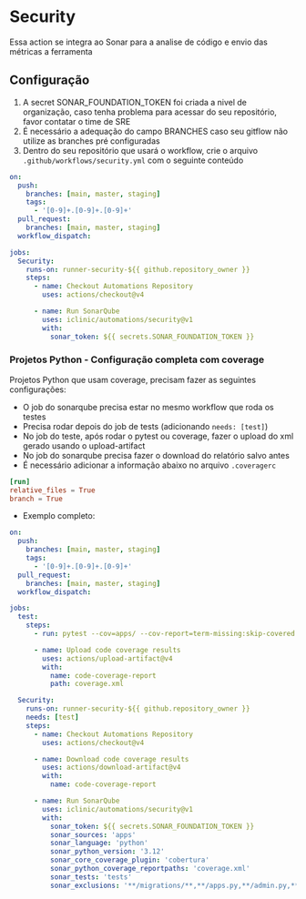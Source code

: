 # Security

Essa action se integra ao Sonar para a analise de código e envio das métricas a ferramenta

## Configuração

1. A secret SONAR_FOUNDATION_TOKEN foi criada a nivel de organização, caso tenha problema para acessar do seu repositório, favor contatar o time de SRE
2. É necessário a adequação do campo BRANCHES caso seu gitflow não utilize as branches pré configuradas
3. Dentro do seu repositório que usará o workflow, crie o arquivo `.github/workflows/security.yml` com o seguinte conteúdo

```yml
on:
  push:
    branches: [main, master, staging]
    tags:
      - '[0-9]+.[0-9]+.[0-9]+'
  pull_request:
    branches: [main, master, staging]
  workflow_dispatch:

jobs:
  Security:
    runs-on: runner-security-${{ github.repository_owner }}
    steps:
      - name: Checkout Automations Repository
        uses: actions/checkout@v4

      - name: Run SonarQube
        uses: iclinic/automations/security@v1
        with:
          sonar_token: ${{ secrets.SONAR_FOUNDATION_TOKEN }}

```

### Projetos Python - Configuração completa com coverage

Projetos Python que usam coverage, precisam fazer as seguintes configurações:

- O job do sonarqube precisa estar no mesmo workflow que roda os testes
- Precisa rodar depois do job de tests (adicionando `needs: [test]`)
- No job do teste, após rodar o pytest ou coverage, fazer o upload do xml gerado usando o upload-artifact
- No job do sonarqube precisa fazer o download do relatório salvo antes
- É necessário adicionar a informação abaixo no arquivo `.coveragerc`

```conf
[run]
relative_files = True
branch = True
```

- Exemplo completo:

```yml
on:
  push:
    branches: [main, master, staging]
    tags:
      - '[0-9]+.[0-9]+.[0-9]+'
  pull_request:
    branches: [main, master, staging]
  workflow_dispatch:

jobs:
  test:
    steps:
      - run: pytest --cov=apps/ --cov-report=term-missing:skip-covered --cov-report=xml --cov-config=.coveragerc

      - name: Upload code coverage results
        uses: actions/upload-artifact@v4
        with:
          name: code-coverage-report
          path: coverage.xml

  Security:
    runs-on: runner-security-${{ github.repository_owner }}
    needs: [test]
    steps:
      - name: Checkout Automations Repository
        uses: actions/checkout@v4

      - name: Download code coverage results
        uses: actions/download-artifact@v4
        with:
          name: code-coverage-report

      - name: Run SonarQube
        uses: iclinic/automations/security@v1
        with:
          sonar_token: ${{ secrets.SONAR_FOUNDATION_TOKEN }}
          sonar_sources: 'apps'
          sonar_language: 'python'
          sonar_python_version: '3.12'
          sonar_core_coverage_plugin: 'cobertura'
          sonar_python_coverage_reportpaths: 'coverage.xml'
          sonar_tests: 'tests'
          sonar_exclusions: '**/migrations/**,**/apps.py,**/admin.py,**/urls.py,**/*.html,**/healthcheck.py,**/wsgi.py,**/asgi.py'
```
